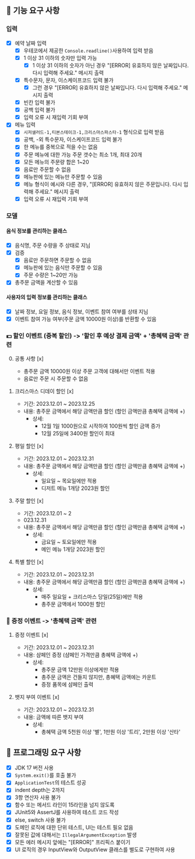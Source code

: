 ## 🚀 기능 요구 사항

### 입력
- [x] 예약 날짜 입력
  - [x] 우테코에서 제공한 `Console.readline()`사용하여 입력 받음
  - [x] 1 이상 31 이하의 숫자만 입력 가능
    - [x] 1 이상 31 이하의 숫자가 아닌 경우 "[ERROR] 유효하지 않은 날짜입니다. 다시 입력해 주세요." 메시지 출력
  - [x] 특수문자, 문자, 이스케이프코드 입력 불가
    - [x] 그런 경우 "[ERROR] 유효하지 않은 날짜입니다. 다시 입력해 주세요." 메시지 출력
  - [x] 빈칸 입력 불가
  - [x] 공백 입력 불가
  - [x] 입력 오류 시 재입력 기회 부여

- [x] 메뉴 입력
  - [x] `시저샐러드-1,티본스테이크-1,크리스마스파스타-1` 형식으로 입력 받음
  - [x] 공백, -외 특수문자, 이스케이프코드 입력 불가
  - [x] 한 메뉴를 중복으로 적을 수는 없음
  - [x] 주문 메뉴에 대한 가능 주문 갯수는 최소 1개, 최대 20개
  - [x] 모든 메뉴의 주문량 합은 1~20
  - [x] 음료만 주문할 수 없음
  - [x] 메뉴판에 있는 메뉴만 주문할 수 있음
  - [x] 메뉴 형식이 예시와 다른 경우, "[ERROR] 유효하지 않은 주문입니다. 다시 입력해 주세요." 메시지 출력
  - [x] 입력 오류 시 재입력 기회 부여

### 모델

#### 음식 정보를 관리하는 클래스
- [x] 음식명, 주문 수량을 주 상태로 지님
- [x] 검증
  - [x] 음료만 주문하면 주문할 수 없음
  - [x] 메뉴판에 있는 음식만 주문할 수 있음
  - [x] 주문 수량은 1~20만 가능
- [x] 총주문 금액을 계산할 수 있음

#### 사용자의 입력 정보를 관리하는 클래스
- [x] 날짜 정보, 요일 정보, 음식 정보, 이벤트 참여 여부를 상태 지님
- [x] 이벤트 참여 가능 여부(주문 금액 10000원 이상)를 반환할 수 있음

### 💵 할인 이벤트 (중복 할인) -> '할인 후 예상 결제 금액' + '총혜택 금액' 관련
0. 공통 사항 [x]
   - 총주문 금액 10000원 이상 주문 고객에 대해서만 이벤트 적용
   - 음료만 주문 시 주문할 수 없음

1. 크리스마스 디데이 할인 [x]
   - 기간: 2023.12.01 ~ 2023.12.25
   - 내용: 총주문 금액에서 해당 금액만큼 할인 (할인 금액만큼 총혜택 금액에 +)
     - 상세:
       - 12월 1일 1000원으로 시작하여 100원씩 할인 금액 증가
       - 12월 25일에 3400원 할인이 최대

2. 평일 할인 [x]
   - 기간: 2023.12.01 ~ 2023.12.31
   - 내용: 총주문 금액에서 해당 금액만큼 할인 (할인 금액만큼 총혜택 금액에 +)
     - 상세:
       - 일요일 ~ 목요일에만 적용
       - 디저트 메뉴 1개당 2023원 할인

3. 주말 할인 [x]
   - 기간: 2023.12.01 ~ 2
   - 023.12.31
   - 내용: 총주문 금액에서 해당 금액만큼 할인 (할인 금액만큼 총혜택 금액에 +)
     - 상세:
       - 금요일 ~ 토요일에만 적용
       - 메인 메뉴 1개당 2023원 할인

4. 특별 할인 [x]
   - 기간: 2023.12.01 ~ 2023.12.31
   - 내용: 총주문 금액에서 해당 금액만큼 할인 (할인 금액만큼 총혜택 금액에 +)
     - 상세:
       - 매주 일요일 + 크리스마스 당일(25일)에만 적용
       - 총주문 금액에서 1000원 할인


### 🍾 증정 이벤트  -> '총혜택 금액' 관련
1. 증정 이벤트 [x]
   - 기간: 2023.12.01 ~ 2023.12.31
   - 내용: 샴페인 증정 (샴페인 가격만큼 총혜택 금액에 +)
     - 상세:
       - 총주문 금액 12만원 이상에게만 적용
       - 총주문 금액은 건들지 않지만, 총혜택 금액에는 카운트
       - 증정 품목에 샴페인 출력

2. 뱃지 부여 이벤트 [x]
   - 기간: 2023.12.01 ~ 2023.12.31
   - 내용: 금액에 따른 뱃지 부여
     - 상세:
       - 총혜택 금액 5천원 이상 '별', 1만원 이상 '트리', 2만원 이상 '산타'


## 🎯 프로그래밍 요구 사항
- [x] JDK 17 버전 사용
- [x] `System.exit()`를 호출 불가
- [x] `ApplicationTest`의 테스트 성공
- [x] indent depth는 2까지 
- [x] 3항 연산자 사용 불가
- [x] 함수 또는 메서드 라인이 15라인을 넘지 않도록
- [x] JUnit5와 AssertJ를 사용하여 테스트 코드 작성
- [x] else, switch 사용 불가
- [x] 도메인 로직에 대한 단위 테스트, UI는 테스트 필요 없음
- [x] 잘못된 값에 대해서는 `IllegalArgumentException` 발생
- [x] 모든 에러 메시지 앞에는 "[ERROR]" 프리픽스 붙이기
- [x] UI 로직의 경우 InputView와 OutputView 클래스를 별도로 구현하여 사용